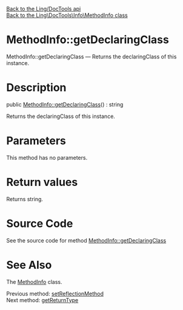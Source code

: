 [Back to the Ling/DocTools api](https://github.com/lingtalfi/DocTools/blob/master/doc/api/Ling/DocTools.md)<br>
[Back to the Ling\DocTools\Info\MethodInfo class](https://github.com/lingtalfi/DocTools/blob/master/doc/api/Ling/DocTools/Info/MethodInfo.md)


MethodInfo::getDeclaringClass
================



MethodInfo::getDeclaringClass — Returns the declaringClass of this instance.




Description
================


public [MethodInfo::getDeclaringClass](https://github.com/lingtalfi/DocTools/blob/master/doc/api/Ling/DocTools/Info/MethodInfo/getDeclaringClass.md)() : string




Returns the declaringClass of this instance.




Parameters
================

This method has no parameters.


Return values
================

Returns string.








Source Code
===========
See the source code for method [MethodInfo::getDeclaringClass](/blob/master/Info/MethodInfo.php#L220-L223)


See Also
================

The [MethodInfo](https://github.com/lingtalfi/DocTools/blob/master/doc/api/Ling/DocTools/Info/MethodInfo.md) class.

Previous method: [setReflectionMethod](https://github.com/lingtalfi/DocTools/blob/master/doc/api/Ling/DocTools/Info/MethodInfo/setReflectionMethod.md)<br>Next method: [getReturnType](https://github.com/lingtalfi/DocTools/blob/master/doc/api/Ling/DocTools/Info/MethodInfo/getReturnType.md)<br>

